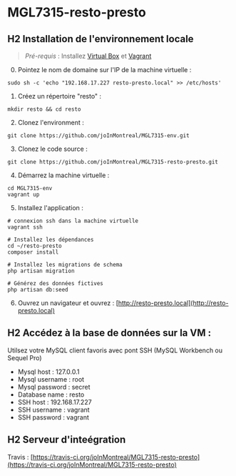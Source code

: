 # MGL7315-resto-presto

## H2 Installation de l'environnement locale

> *Pré-requis* :
	Installez [Virtual Box](https://www.virtualbox.org/wiki/Downloads)
	et [Vagrant](https://www.vagrantup.com/downloads.html)

0. Pointez le nom de domaine sur l'IP de la machine virtuelle :
```
sudo sh -c 'echo "192.168.17.227 resto-presto.local" >> /etc/hosts'
```

1. Créez un répertoire "resto" :
```
mkdir resto && cd resto
```
2. Clonez l'environment :
```
git clone https://github.com/joInMontreal/MGL7315-env.git
```
3. Clonez le code source :
```
git clone https://github.com/joInMontreal/MGL7315-resto-presto.git
```
4. Démarrez la machine virtuelle :
```
cd MGL7315-env
vagrant up
```
5. Installez l'application :
```
# connexion ssh dans la machine virtuelle
vagrant ssh

# Installez les dépendances
cd ~/resto-presto
composer install

# Installez les migrations de schema
php artisan migration

# Générez des données fictives
php artisan db:seed
```
6. Ouvrez un navigateur et ouvrez : [http://resto-presto.local](http://resto-presto.local)

## H2 Accédez à la base de données sur la VM :

Utilsez votre MySQL client favoris avec pont SSH (MySQL Workbench ou Sequel Pro)

- Mysql host : 127.0.0.1
- Mysql username : root
- Mysql password : secret
- Database name : resto
- SSH host : 192.168.17.227
- SSH username : vagrant
- SSH password : vagrant

## H2 Serveur d'inteégration

Travis : [https://travis-ci.org/joInMontreal/MGL7315-resto-presto](https://travis-ci.org/joInMontreal/MGL7315-resto-presto)
